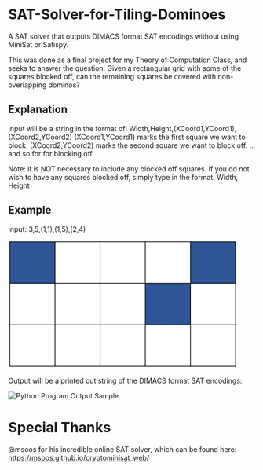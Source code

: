 # SAT-Solver-for-Tiling-Dominoes
A SAT solver that outputs DIMACS format SAT encodings without using MiniSat or Satispy.

This was done as a final project for my Theory of Computation Class, and seeks to answer the question: Given a rectangular grid with some of the squares blocked off, can the remaining squares be covered with non-overlapping dominos? 

## Explanation
Input will be a string in the format of: Width,Height,(XCoord1,YCoord1),(XCoord2,YCoord2)
(XCoord1,YCoord1) marks the first square we want to block.
(XCoord2,YCoord2) marks the second square we want to block off.
... and so for for blocking off

Note: it is NOT necessary to include any blocked off squares. If you do not wish to have any squares blocked off, simply type in the format: Width, Height

## Example
Input: 3,5,(1,1),(1,5),(2,4)

![Example Grid](Images/blank-grid.png)


Output will be a printed out string of the DIMACS format SAT encodings:

![Python Program Output Sample](https://github.com/gabriellasanford/SAT-Solver-for-Tiling-Dominoes/blob/master/dominoes.gif)

# Special Thanks
@msoos for his incredible online SAT solver, which can be found here: https://msoos.github.io/cryptominisat_web/
